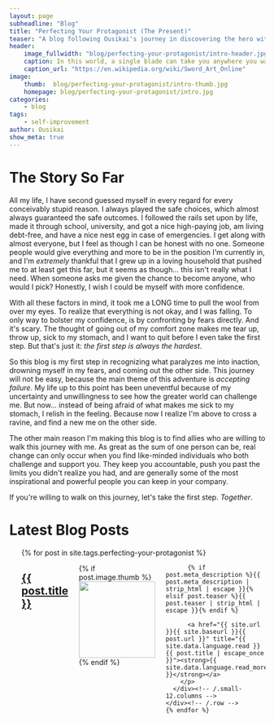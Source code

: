 ```yaml
---
layout: page
subheadline: "Blog"
title: "Perfecting Your Protagonist (The Present)"
teaser: "A blog following Ousikai's journey in discovering the hero within."
header:
    image_fullwidth: "blog/perfecting-your-protagonist/intro-header.jpg"
    caption: In this world, a single blade can take you anywhere you want to go.
    caption_url: "https://en.wikipedia.org/wiki/Sword_Art_Online"
image:
    thumb:  blog/perfecting-your-protagonist/intro-thumb.jpg
    homepage: blog/perfecting-your-protagonist/intro.jpg
categories:
    - blog
tags:
    - self-improvement
author: Ousikai
show_meta: true
---
```

# The Story So Far
All my life, I have second guessed myself in every regard for every conceivably stupid reason. I always played the safe choices, which almost always guaranteed the safe outcomes. I followed the rails set upon by life, made it through school, university, and got a nice high-paying job, am living debt-free, and have a nice nest egg in case of emergencies. I get along with almost everyone, but I feel as though I can be honest with no one. Someone people would give everything and more to be in the position I'm currently in, and I'm *extremely* thankful that I grew up in a loving household that pushed me to at least get this far, but it seems as though... this isn't really what I need. When someone asks me given the chance to become anyone, who would I pick? Honestly, I wish I could be myself with more confidence.

With all these factors in mind, it took me a LONG time to pull the wool from over my eyes. To realize that everything is not okay, and I was falling. To only way to bolster my confidence, is by confronting by fears directly. And it's scary. The thought of going out of my comfort zone makes me tear up, throw up, sick to my stomach, and I want to quit before I even take the first step. But that's just it: *the first step is always the hardest*.

So this blog is my first step in recognizing what paralyzes me into inaction, drowning myself in my fears, and coming out the other side. This journey will not be easy, because the main theme of this adventure is *accepting failure*. My life up to this point has been uneventful because of my uncertainty and unwillingness to see how the greater world can challenge me. But now... instead of being afraid of what makes me sick to my stomach, I relish in the feeling. Because now I realize I'm above to cross a ravine, and find a new me on the other side.

The other main reason I'm making this blog is to find allies who are willing to walk this journey with me. As great as the sum of one person can be, real change can only occur when you find like-minded individuals who both challenge and support you. They keep you accountable, push you past the limits you didn't realize you had, and are generally some of the most inspirational and powerful people you can keep in your company.  

If you're willing to walk on this journey, let's take the first step. *Together*.


# Latest Blog Posts
<ul>
    {% for post in site.tags.perfecting-your-protagonist %}
    <div class="row">
      <div class="small-12 columns b60">
        <h2><a href="{{ site.url }}{{ site.baseurl }}{{ post.url }}">{{ post.title }}</a></h2>
        <p>
          {% if post.image.thumb %}<a href="{{ site.url }}{{ site.baseurl }}{{ post.url }}" title="{{ post.title | escape_once }}"><img src="{{ site.urlimg }}{{ post.image.thumb }}" class="alignleft" width="150" height="150"></a>{% endif %}

          {% if post.meta_description %}{{ post.meta_description | strip_html | escape }}{% elsif post.teaser %}{{ post.teaser | strip_html | escape }}{% endif %}

          <a href="{{ site.url }}{{ site.baseurl }}{{ post.url }}" title="{{ site.data.language.read }} {{ post.title | escape_once }}"><strong>{{ site.data.language.read_more }}</strong></a>
        </p>
      </div><!-- /.small-12.columns -->
    </div><!-- /.row -->
    {% endfor %}
</ul>


<!-- [![ko-fi](https://www.ko-fi.com/img/githubbutton_sm.svg)](https://ko-fi.com/Q5Q81LOP9) -->
